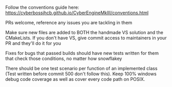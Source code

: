 Follow the conventions guide here: https://cyberbossjhcb.github.io/CyberEngineMkIII/conventions.html

PRs welcome, reference any issues you are tackling in them

Make sure new files are added to BOTH the handmade VS solution and the CMakeLists. If you don't have VS, give commit access to maintainers in your PR and they'll do it for you

Fixes for bugs that passed builds should have new tests written for them that check those conditions, no matter how snowflakey

There should be one test scenario per function of an implemented class (Test written before commit 500 don't follow this). Keep 100% windows debug code coverage as well as cover every code path on POSIX.